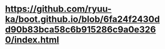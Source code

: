 # https://github.com/ryuu-ka/boot.github.io/blob/6fa24f2430dd90b83bca58c6b915286c9a0e3260/index.html

